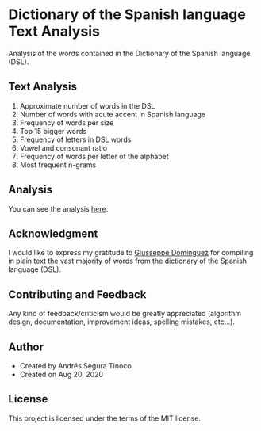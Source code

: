 # Dictionary of the Spanish language Text Analysis
Analysis of the words contained in the Dictionary of the Spanish language (DSL).

## Text Analysis
1. Approximate number of words in the DSL
2. Number of words with acute accent in Spanish language
3. Frequency of words per size
4. Top 15 bigger words
5. Frequency of letters in DSL words
6. Vowel and consonant ratio
7. Frequency of words per letter of the alphabet
8. Most frequent n-grams

## Analysis
You can see the analysis <a href="https://ansegura7.github.io/DSL_Analysis/pages/dsl_text_analysis.html" target="_blank">here</a>.

## Acknowledgment
I would like to express my gratitude to <a href="https://www.giusseppe.net/" target="_blank">Giusseppe Domínguez</a> for compiling in plain text the vast majority of words from the dictionary of the Spanish language (DSL).

## Contributing and Feedback
Any kind of feedback/criticism would be greatly appreciated (algorithm design, documentation, improvement ideas, spelling mistakes, etc...).

## Author
- Created by Andrés Segura Tinoco
- Created on Aug 20, 2020

## License
This project is licensed under the terms of the MIT license.
